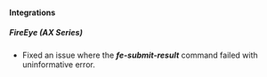 
#### Integrations

##### FireEye (AX Series)

- Fixed an issue where the ***fe-submit-result*** command failed with uninformative error. 
